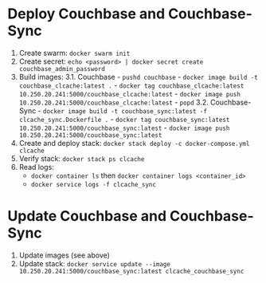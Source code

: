 # Deploy Couchbase and Couchbase-Sync

1. Create swarm: `docker swarm init`
2. Create secret: `echo <password> | docker secret create couchbase_admin_password`
3. Build images:
    3.1. Couchbase
        - `pushd couchbase`
        - `docker image build -t couchbase_clcache:latest .`
        - `docker tag couchbase_clcache:latest 10.250.20.241:5000/couchbase_clcache:latest`
        - `docker image push 10.250.20.241:5000/couchbase_clcache:latest`
        - `popd`
    3.2. Couchbase-Sync
        - `docker image build -t couchbase_sync:latest -f clcache_sync.Dockerfile .`
        - `docker tag couchbase_sync:latest 10.250.20.241:5000/couchbase_sync:latest`
        - `docker image push 10.250.20.241:5000/couchbase_sync:latest`
4. Create and deploy stack: `docker stack deploy -c docker-compose.yml clcache`
5. Verify stack: `docker stack ps clcache`
6. Read logs: 
   - `docker container ls` then `docker container logs <container_id>`
   - `docker service logs -f clcache_sync`
  
# Update Couchbase and Couchbase-Sync

1. Update images (see above)
2. Update stack: `docker service update --image 10.250.20.241:5000/couchbase_sync:latest clcache_couchbase_sync`

